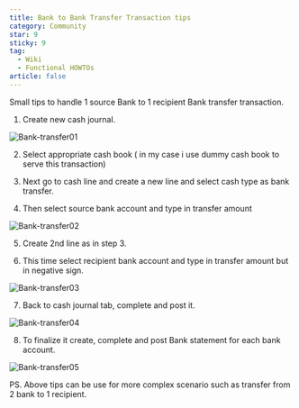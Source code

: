 ```yaml
---
title: Bank to Bank Transfer Transaction tips
category: Community
star: 9
sticky: 9
tag:
  - Wiki
  - Functional HOWTOs
article: false
---
```


Small tips to handle 1 source Bank to 1 recipient Bank transfer transaction.

1. Create new cash journal.

![Bank-transfer01](/assets/img/community/functional-howtos/Banktransfer01.png)

2. Select appropriate cash book ( in my case i use dummy cash book to serve this transaction)

3. Next go to cash line and create a new line and select cash type as bank transfer.

4. Then select source bank account and type in transfer amount

![Bank-transfer02](/assets/img/community/functional-howtos/Banktransfer02.png)

5. Create 2nd line as in step 3.

6. This time select recipient bank account and type in transfer amount but in negative sign.

![Bank-transfer03](/assets/img/community/functional-howtos/Banktransfer03.png)

7. Back to cash journal tab, complete and post it.

![Bank-transfer04](/assets/img/community/functional-howtos/Banktransfer04.png)

8. To finalize it create, complete and post Bank statement for each bank account.

![Bank-transfer05](/assets/img/community/functional-howtos/Banktransfer05.png)

PS. Above tips can be use for more complex scenario such as transfer from 2 bank to 1 recipient.
